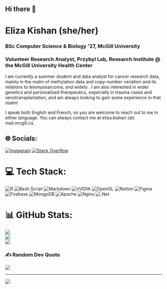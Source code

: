 ## Hi there 👋

<!--
**StarlightAbove/StarlightAbove** is a ✨ _special_ ✨ repository because its `README.md` (this file) appears on your GitHub profile.

Here are some ideas to get you started:
-->
# Eliza Kishan (she/her)
### BSc Computer Science & Biology '27, McGill University
### Volunteer Research Analyst, Przybyl Lab, Research Institute @ the McGill University Health Center

I am currently a summer student and data analyst for cancer research data, mainly in the realm of methylation data and copy-number variation and its relations to leiomyosarcoma, and widely . I am also interested in wider genetics and personalized therapeutics, especially in trauma cases and xenotransplantation, and am always looking to gain some experience in that realm!

I speak both English and French, so you are welcome to reach out to me in either language.
You can always contact me at eliza.kishan (at) mail.mcgill.ca.

## 🌐 Socials:
[![Instagram](https://img.shields.io/badge/Instagram-%23E4405F.svg?logo=Instagram&logoColor=white)](https://instagram.com/liz_kishan) [![Stack Overflow](https://img.shields.io/badge/-Stackoverflow-FE7A16?logo=stack-overflow&logoColor=white)](https://stackoverflow.com/users/eliza-kishan) 

# 💻 Tech Stack:
![R](https://img.shields.io/badge/r-%23276DC3.svg?style=for-the-badge&logo=r&logoColor=white) ![Bash Script](https://img.shields.io/badge/bash_script-%23121011.svg?style=for-the-badge&logo=gnu-bash&logoColor=white) ![Markdown](https://img.shields.io/badge/markdown-%23000000.svg?style=for-the-badge&logo=markdown&logoColor=white) ![nVIDIA](https://img.shields.io/badge/nVIDIA-%2376B900.svg?style=for-the-badge&logo=nVIDIA&logoColor=white) ![OpenGL](https://img.shields.io/badge/OpenGL-white?logo=OpenGL&style=for-the-badge) ![Notion](https://img.shields.io/badge/Notion-%23000000.svg?style=for-the-badge&logo=notion&logoColor=white) ![Figma](https://img.shields.io/badge/figma-%23F24E1E.svg?style=for-the-badge&logo=figma&logoColor=white) ![Firebase](https://img.shields.io/badge/firebase-a08021?style=for-the-badge&logo=firebase&logoColor=ffcd34) ![MongoDB](https://img.shields.io/badge/MongoDB-%234ea94b.svg?style=for-the-badge&logo=mongodb&logoColor=white) ![Apache](https://img.shields.io/badge/apache-%23D42029.svg?style=for-the-badge&logo=apache&logoColor=white) ![Nginx](https://img.shields.io/badge/nginx-%23009639.svg?style=for-the-badge&logo=nginx&logoColor=white) ![.Net](https://img.shields.io/badge/.NET-5C2D91?style=for-the-badge&logo=.net&logoColor=white)
# 📊 GitHub Stats:
![](https://github-readme-stats.vercel.app/api?username=StarlightAbove&theme=dark&hide_border=false&include_all_commits=true&count_private=true)<br/>
![](https://nirzak-streak-stats.vercel.app/?user=StarlightAbove&theme=dark&hide_border=false)<br/>
![](https://github-readme-stats.vercel.app/api/top-langs/?username=StarlightAbove&theme=dark&hide_border=false&include_all_commits=true&count_private=true&layout=compact)

### ✍️ Random Dev Quote
![](https://quotes-github-readme.vercel.app/api?type=horizontal&theme=radical)

---
[![](https://visitcount.itsvg.in/api?id=StarlightAbove&icon=0&color=0)](https://visitcount.itsvg.in)

<!-- Proudly created with GPRM ( https://gprm.itsvg.in ) -->

